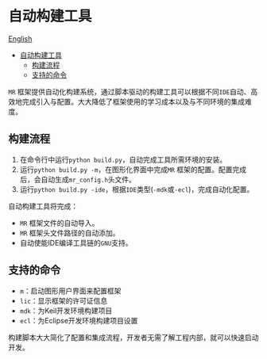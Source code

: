 # 自动构建工具

[English](build_EN.md)

<!-- TOC -->
* [自动构建工具](#自动构建工具)
  * [构建流程](#构建流程)
  * [支持的命令](#支持的命令)
<!-- TOC -->

`MR` 框架提供自动化构建系统，通过脚本驱动的构建工具可以根据不同`IDE`自动、高效地完成引入与配置。大大降低了框架使用的学习成本以及与不同环境的集成难度。

## 构建流程

1. 在命令行中运行`python build.py`，自动完成工具所需环境的安装。
2. 运行`python build.py -m`，在图形化界面中完成`MR` 框架的配置。配置完成后，会自动生成`mr_config.h`头文件。
3. 运行`python build.py -ide`，根据`IDE`类型(`-mdk`或`-ecl`)，完成自动化配置。

自动构建工具将完成：

- `MR` 框架文件的自动导入。
- `MR` 框架头文件路径的自动添加。
- 自动使能IDE编译工具链的`GNU`支持。

## 支持的命令

- `m`：启动图形用户界面来配置框架
- `lic`：显示框架的许可证信息
- `mdk`：为Keil开发环境构建项目
- `ecl`：为Eclipse开发环境构建项目设置

构建脚本大大简化了配置和集成流程，开发者无需了解工程内部，就可以快速启动开发。
